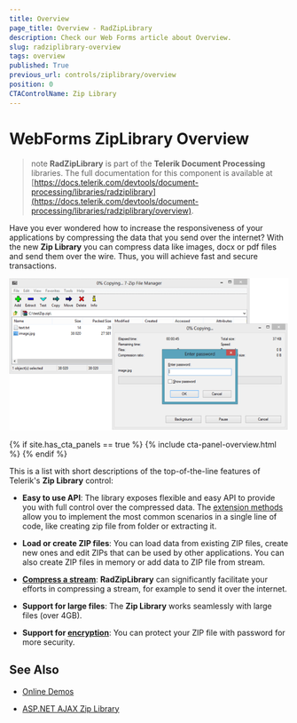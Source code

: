 ```yaml
---
title: Overview
page_title: Overview - RadZipLibrary
description: Check our Web Forms article about Overview.
slug: radziplibrary-overview
tags: overview
published: True
previous_url: controls/ziplibrary/overview
position: 0
CTAControlName: Zip Library
---
```


# WebForms ZipLibrary Overview


>note **RadZipLibrary** is part of the **Telerik Document Processing** libraries. The full documentation for this component is available at [https://docs.telerik.com/devtools/document-processing/libraries/radziplibrary](https://docs.telerik.com/devtools/document-processing/libraries/radziplibrary/overview).


Have you ever wondered how to increase the responsiveness of your applications by compressing the data that you send over the internet? With the new __Zip Library__ you can compress data like images, docx or pdf files and send them over the wire. Thus, you will achieve fast and secure transactions. 

![WebForms Zip Library Overview image](images/ZipLibrary_Overview_01.png "WebForms Zip Library Overview image")

{% if site.has_cta_panels == true %}
{% include cta-panel-overview.html %}
{% endif %}

This is a list with short descriptions of the top-of-the-line features of Telerik's __Zip Library__ control:
        

* **Easy to use API**: The library exposes flexible and easy API to provide you with full control over the compressed data. The [extension methods](https://docs.telerik.com/devtools/document-processing/libraries/radziplibrary/features/zip-extensions) allow you to implement the most common scenarios in a single line of code, like creating zip file from folder or extracting it.

* **Load or create ZIP files**: You can load data from existing ZIP files, create new ones and edit ZIPs that can be used by other applications. You can also create ZIP files in memory or add data to ZIP file from stream.

* [**Compress a stream**](https://docs.telerik.com/devtools/document-processing/libraries/radziplibrary/features/compress-stream): **RadZipLibrary** can significantly facilitate your efforts in compressing a stream, for example to send it over the internet.

* **Support for large files**: The **Zip Library** works seamlessly with large files (over 4GB).
            
* **Support for [encryption](https://docs.telerik.com/devtools/document-processing/libraries/radziplibrary/features/protect-ziparchive)**: You can protect your ZIP file with password for more security.
            

## See Also

 * [Online Demos](https://demos.telerik.com/aspnet-ajax/ziplibrary/examples/overview/defaultcs.aspx)
 
 * [ASP.NET AJAX Zip Library](https://www.telerik.com/products/aspnet-ajax/zip-library.aspx)
            
